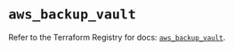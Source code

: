 # `aws_backup_vault`

Refer to the Terraform Registry for docs: [`aws_backup_vault`](https://registry.terraform.io/providers/hashicorp/aws/5.92.0/docs/resources/backup_vault).
